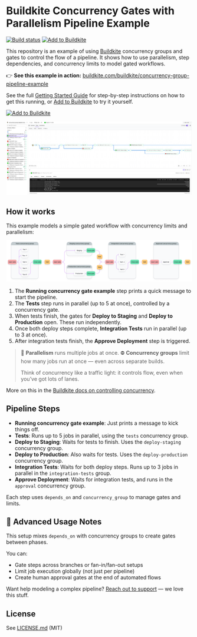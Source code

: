 # Buildkite Concurrency Gates with Parallelism Pipeline Example

[![Build status](https://badge.buildkite.com/a947f64837044296a1ea4394819872e0544a4647a3400e6634.svg?branch=main)](https://buildkite.com/buildkite/concurrency-group-pipeline-example)
[![Add to Buildkite](https://img.shields.io/badge/Add%20to%20Buildkite-14CC80)](https://buildkite.com/new)

This repository is an example of using [Buildkite](https://buildkite.com/) concurrency groups and gates to control the flow of a pipeline.
It shows how to use parallelism, step dependencies, and concurrency limits to model gated workflows.

👉 **See this example in action:** [buildkite.com/buildkite/concurrency-group-pipeline-example](https://buildkite.com/buildkite/concurrency-group-pipeline-example)

See the full [Getting Started Guide](https://buildkite.com/docs/guides/getting-started) for step-by-step instructions on how to get this running, or [Add to Buildkite](https://buildkite.com/new) to try it yourself.

[![Add to Buildkite](https://buildkite.com/button.svg)](https://buildkite.com/new)

<a href="https://buildkite.com/buildkite/concurrency-group-pipeline-example/builds/latest?branch=main">
  <img width="2400" alt="Screenshot of concurrency group example pipeline build page" src=".buildkite/screenshot.png" />
</a>

## How it works
This example models a simple gated workflow with concurrency limits and parallelism:

![Visual Description](./images/image.png)

1. The **Running concurrency gate example** step prints a quick message to start the pipeline.
2. The **Tests** step runs in parallel (up to 5 at once), controlled by a concurrency gate.
3. When tests finish, the gates for **Deploy to Staging** and **Deploy to Production** open. These run independently.
4. Once both deploy steps complete, **Integration Tests** run in parallel (up to 3 at once).
5. After integration tests finish, the **Approve Deployment** step is triggered.

> 🔄 **Parallelism** runs multiple jobs at once.
> ⛔ **Concurrency groups** limit how many jobs run at once — even across separate builds.
>
> Think of concurrency like a traffic light: it controls flow, even when you’ve got lots of lanes.

More on this in the [Buildkite docs on controlling concurrency](https://buildkite.com/docs/pipelines/configure/workflows/controlling-concurrency).

## Pipeline Steps

- **Running concurrency gate example**: Just prints a message to kick things off.
- **Tests**: Runs up to 5 jobs in parallel, using the `tests` concurrency group.
- **Deploy to Staging**: Waits for tests to finish. Uses the `deploy-staging` concurrency group.
- **Deploy to Production**: Also waits for tests. Uses the `deploy-production` concurrency group.
- **Integration Tests**: Waits for both deploy steps. Runs up to 3 jobs in parallel in the `integration-tests` group.
- **Approve Deployment**: Waits for integration tests, and runs in the `approval` concurrency group.

Each step uses `depends_on` and `concurrency_group` to manage gates and limits.

## 🧠 Advanced Usage Notes

This setup mixes `depends_on` with concurrency groups to create gates between phases.

You can:
- Gate steps across branches or fan-in/fan-out setups
- Limit job execution globally (not just per pipeline)
- Create human approval gates at the end of automated flows

Want help modeling a complex pipeline? [Reach out to support](https://buildkite.com/support) — we love this stuff.

## License

See [LICENSE.md](LICENSE.md) (MIT)